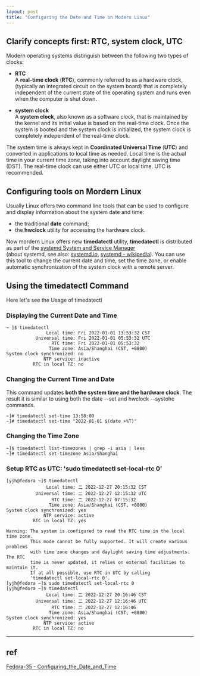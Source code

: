 ```yaml
---
layout: post
title: "Configuring the Date and Time on Modern Linux"
---
```


## Clarify concepts first: RTC, system clock, UTC

Modern operating systems distinguish between the following two types of clocks:  
- **RTC**  
A **real-time clock** (**RTC**), commonly referred to as a hardware clock, (typically an integrated circuit on the system board) 
that is completely independent of the current state of the operating system and runs even when the computer is shut down.

- **system clock**  
A **system clock**, also known as a software clock, that is maintained by the kernel and its initial value is based on the real-time 
clock. Once the system is booted and the system clock is initialized, the system clock is completely independent of the real-time clock.


The system time is always kept in **Coordinated Universal Time** (**UTC**) and converted in applications to local time as needed. Local time 
is the actual time in your current time zone, taking into account daylight saving time (DST). The real-time clock can use either UTC 
or local time. UTC is recommended.

## Configuring tools on Mordern Linux

Usually Linux offers two command line tools that can be used to configure and display information about the system date and time:  
- the traditional **date** command;
- the **hwclock** utility for accessing the hardware clock.

Now mordern Linux offers new **timedatectl** utility, **timedatectl** is distributed as part of the [systemd System and Service Manager](https://www.freedesktop.org/wiki/Software/systemd/)  
(about systemd, see also: [systemd.io](https://systemd.io/), [systemd - wikipedia](https://en.wikipedia.org/wiki/Systemd)). You can use this 
tool to change the current date and time, set the time zone, or enable automatic synchronization of the system clock with a remote server.

## Using the timedatectl Command
Here let's see the Usage of timedatectl

### Displaying the Current Date and Time
```
~ ]$ timedatectl 
               Local time: Fri 2022-01-01 13:53:32 CST
           Universal time: Fri 2022-01-01 05:53:32 UTC
                 RTC time: Fri 2022-01-01 05:53:32
                Time zone: Asia/Shanghai (CST, +0800)
System clock synchronized: no
              NTP service: inactive
          RTC in local TZ: no
```

### Changing the Current Time and Date
This command updates **both the system time and the hardware clock**. The result it is similar to using both the date --set and hwclock --systohc commands.  
```
~]# timedatectl set-time 13:58:00
~]# timedatectl set-time "2022-01-01 $(date +%T)"
```

### Changing the Time Zone
```
~]$ timedatectl list-timezones | grep -i asia | less
~]# timedatectl set-timezone Asia/Shanghai
```

### Setup RTC as UTC: **'sudo timedatectl set-local-rtc 0'**
```
[yjh@fedora ~]$ timedatectl 
               Local time: 二 2022-12-27 20:15:32 CST
           Universal time: 二 2022-12-27 12:15:32 UTC
                 RTC time: 二 2022-12-27 07:15:32
                Time zone: Asia/Shanghai (CST, +0800)
System clock synchronized: yes
              NTP service: active
          RTC in local TZ: yes

Warning: The system is configured to read the RTC time in the local time zone.
         This mode cannot be fully supported. It will create various problems
         with time zone changes and daylight saving time adjustments. The RTC
         time is never updated, it relies on external facilities to maintain it.
         If at all possible, use RTC in UTC by calling
         'timedatectl set-local-rtc 0'.
[yjh@fedora ~]$ sudo timedatectl set-local-rtc 0
[yjh@fedora ~]$ timedatectl 
               Local time: 二 2022-12-27 20:16:46 CST
           Universal time: 二 2022-12-27 12:16:46 UTC
                 RTC time: 二 2022-12-27 12:16:46
                Time zone: Asia/Shanghai (CST, +0800)
System clock synchronized: yes
              NTP service: active
          RTC in local TZ: no
```

---
## ref
[Fedora-35 - Configuring_the_Date_and_Time](https://docs.fedoraproject.org/en-US/fedora/f35/system-administrators-guide/basic-system-configuration/Configuring_the_Date_and_Time/)
